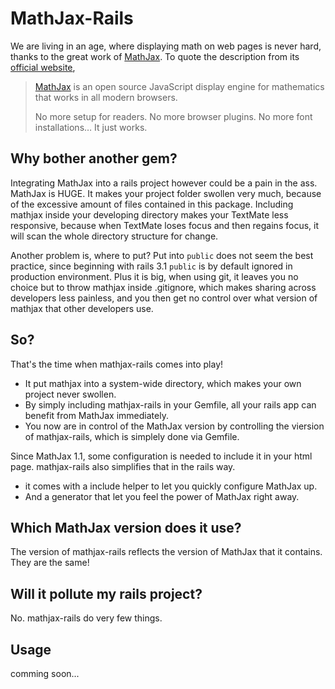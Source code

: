 # MathJax-Rails

We are living in an age, where displaying math on web pages is never hard, thanks to the great work of [MathJax](https://github.com/mathjax/MathJax). To quote the description from its [official website](http://www.mathjax.org/),

  > [MathJax](https://github.com/mathjax/MathJax) is an open source JavaScript display engine for mathematics that works in all modern browsers.
  > 
  > No more setup for readers. No more browser plugins. No more font installations… It just works.

## Why bother another gem?

Integrating MathJax into a rails project however could be a pain in the ass. MathJax is HUGE. It makes your project folder swollen very much, because of the excessive amount of files contained in this package. Including mathjax inside your developing directory makes your TextMate less responsive, because when TextMate loses focus and then regains focus, it will scan the whole directory structure for change.

Another problem is, where to put? Put into `public` does not seem the best practice, since beginning with rails 3.1 `public` is by default ignored in production environment. Plus it is big, when using git, it leaves you no choice but to throw mathjax inside .gitignore, which makes sharing across developers less painless, and you then get no control over what version of mathjax that other developers use.

## So?

That's the time when mathjax-rails comes into play!

  * It put mathjax into a system-wide directory, which makes your own project never swollen.
  * By simply including mathjax-rails in your Gemfile, all your rails app can benefit from MathJax immediately.
  * You now are in control of the MathJax version by controlling the viersion of mathjax-rails, which is simplely done via Gemfile.
  
Since MathJax 1.1, some configuration is needed to include it in your html page. mathjax-rails also simplifies that in the rails way.

  * it comes with a include helper to let you quickly configure MathJax up.
  * And a generator that let you feel the power of MathJax right away.

## Which MathJax version does it use?

The version of mathjax-rails reflects the version of MathJax that it contains. They are the same!

## Will it pollute my rails project?

No. mathjax-rails do very few things.

## Usage

comming soon...